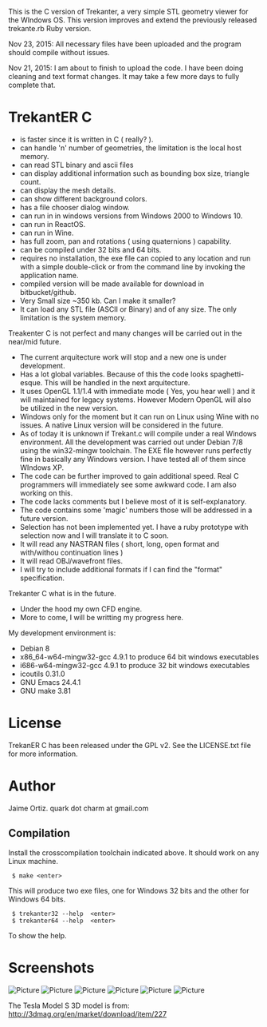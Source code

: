 This is the C version of Trekanter, a very simple STL geometry viewer for the
WIndows OS. This version improves and extend the previously released trekante.rb Ruby version.

Nov 23, 2015: All necessary files have been uploaded and the program should compile without
issues.

Nov 21, 2015: I am about to finish to upload the code. I have
been doing cleaning and text format changes. It may take a few more days to fully complete that.


TrekantER C
===========


- is faster since it is written in C ( really? ).
- can handle 'n' number of geometries, the limitation is the local host memory.
- can read STL binary and ascii files
- can display additional information such as bounding box size, triangle count.
- can display the mesh details.
- can show different background colors.
- has a file chooser dialog window.
- can run in in windows versions from Windows 2000 to Windows 10.
- can run in ReactOS.
- can run in Wine.
- has full zoom, pan and rotations ( using quaternions ) capability.
- can be compiled under 32 bits and 64 bits.
- requires no installation, the exe file can copied to any location and run with a
  simple double-click or from the command line by invoking the application name.
- compiled version will be made available for download in bitbucket/github.
- Very Small size ~350 kb. Can I make it smaller?
- It can load any STL file (ASCII or Binary) and of any size.
  The only limitation is the system memory.



Treakenter C is not perfect and many changes will be carried out in the near/mid future.

- The current arquitecture work will stop and a new one is under development.
- Has a lot global variables. Because of this the code looks spaghetti-esque.
  This will be handled in the next arquitecture.
- It uses OpenGL 1.1/1.4 with immediate mode ( Yes, you hear well ) and it will
  maintained for legacy systems. However Modern OpenGL will also be utilized in
  the new version.
- Windows only for the moment but it can run on Linux using Wine with no issues.
  A native Linux version will be considered in the future.
- As of today it is unknown if Trekant.c will compile under a real Windows environment.
  All the development was carried out under Debian 7/8 using the win32-mingw toolchain.
  The EXE file however runs perfectly fine in basically any Windows version. I have tested all of
  them since WIndows XP.
- The code can be further improved to gain additional speed. Real C programmers will
  immediately see some awkward code. I am also working on this.  
- The code lacks comments but I believe most of it is self-explanatory.
- The code contains some 'magic' numbers those will be addressed in a future version.  
- Selection has not been implemented yet. I have a ruby prototype with selection now and
  I will translate it to C soon.
- It will read any NASTRAN files ( short, long, open format and with/withou continuation lines )
- It will read OBJ/wavefront files.  
- I will try to include additional formats if I can find the "format" specification.


Trekanter C what is in the future.

- Under the hood my own CFD engine. 
- More to come, I will be writting my progress here. 
  

My development environment is:

- Debian 8
- x86_64-w64-mingw32-gcc 4.9.1 to produce 64 bit windows executables
- i686-w64-mingw32-gcc 4.9.1 to produce 32 bit windows executables
- icoutils 0.31.0
- GNU Emacs 24.4.1
- GNU make 3.81


License
=======


TrekanER C has been released under the GPL v2. See the LICENSE.txt file for more information.


Author
======


Jaime Ortiz.  quark dot charm at gmail.com


Compilation
-----------

Install the crosscompilation toolchain indicated above. It should work on any Linux machine.

     $ make <enter>
	
This will produce two exe files, one for Windows 32 bits and the other for Windows 64 bits.

     $ trekanter32 --help  <enter>
     $ trekanter64 --help  <enter>

To show the help. 

  

Screenshots
===========

![Picture](https://raw.github.com/jimijimi/trekanter_mingw/master/pictures/trekanter_001.jpg)
![Picture](https://raw.github.com/jimijimi/trekanter_mingw/master/pictures/trekanter_002.jpg)
![Picture](https://raw.github.com/jimijimi/trekanter_mingw/master/pictures/trekanter_003.jpg)
![Picture](https://raw.github.com/jimijimi/trekanter_mingw/master/pictures/trekanter_004.jpg)
![Picture](https://raw.github.com/jimijimi/trekanter_mingw/master/pictures/trekanter_005.jpg)
![Picture](https://raw.github.com/jimijimi/trekanter_mingw/master/pictures/trekanter_006.jpg)

The Tesla Model S 3D model is from: http://3dmag.org/en/market/download/item/227


